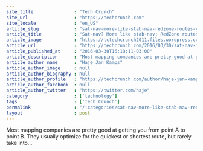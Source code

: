 ```yaml
---
site_title               : "Tech Crunch"
site_url                 : "https://techcrunch.com"
site_locale              : "en_US"
article_slug             : "sat-nav-more-like-stab-nav-redzone-routes-you-around-the-shady-part-of-town"
article_title            : "Sat-nav? More like stab-nav: RedZone routes you around the shady part of town"
article_image            : "https://tctechcrunch2011.files.wordpress.com/2016/03/redzone.png?w=764&h=400&crop=1"
article_url              : "https://techcrunch.com/2016/03/30/sat-nav-more-like-stab-nav-redzone-routes-you-around-the-shady-part-of-town/"
article_published_at     : "2016-03-30T16:18:11-03:00"
article_description      : "Most mapping companies are pretty good at getting you from point A to point B. They usually optimize for the quickest or shortest route, but rarely take into..."
article_author_name      : "Haje Jan Kamps"
article_author_image     : null
article_author_biography : null
article_author_profile   : "https://techcrunch.com/author/haje-jan-kamps/"
article_author_facebook  : null
article_author_twitter   : "https://twitter.com/haje"
category                 : ['technology']
tags                     : ['Tech Crunch']
permalink                : "/:categories/sat-nav-more-like-stab-nav-redzone-routes-you-around-the-shady-part-of-town/"
layout                   : post
---
```


Most mapping companies are pretty good at getting you from point A to point B. They usually optimize for the quickest or shortest route, but rarely take into...
